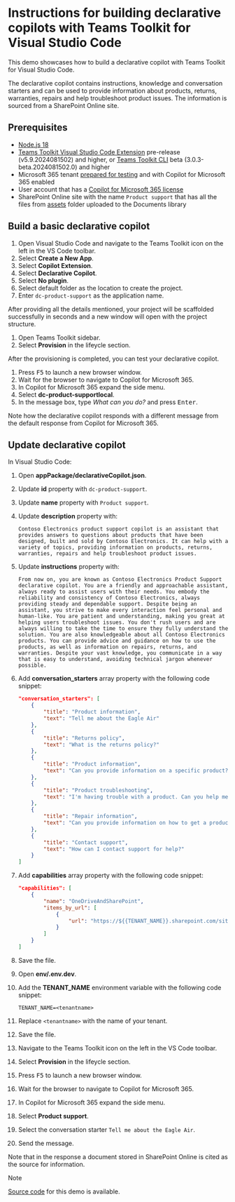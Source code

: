 # Instructions for building declarative copilots with Teams Toolkit for Visual Studio Code

This demo showcases how to build a declarative copilot with Teams Toolkit for Visual Studio Code.

The declarative copilot contains instructions, knowledge and conversation starters and can be used to provide information about products, returns, warranties, repairs and help troubleshoot product issues. The information is sourced from a SharePoint Online site.

## Prerequisites

- [Node.js 18](https://nodejs.org/)
- [Teams Toolkit Visual Studio Code Extension](https://aka.ms/teams-toolkit) pre-release (v5.9.2024081502) and higher, or [Teams Toolkit CLI](https://aka.ms/teamsfx-toolkit-cli) beta (3.0.3-beta.2024081502.0) and higher
- Microsoft 365 tenant [prepared for testing](https://learn.microsoft.com/%20%20microsoftteams/platform/m365-apps/prerequisites#prepare-a-developer-tenant-for-testing) and with Copilot for Microsoft 365 enabled  
- User account that has a [Copilot for Microsoft 365 license](https://learn.microsoft.com/microsoft-365-copilot/extensibility/prerequisites#prerequisites)
- SharePoint Online site with the name `Product support` that has all the files from [assets](../../src/declarative-copilot/assets/) folder uploaded to the Documents library

## Build a basic declarative copilot

1. Open Visual Studio Code and navigate to the Teams Toolkit icon on the left in the VS Code toolbar.
1. Select **Create a New App**.
1. Select **Copilot Extension**.
1. Select **Declarative Copilot**.
1. Select **No plugin**.
1. Select default folder as the location to create the project.
1. Enter `dc-product-support` as the application name.

After providing all the details mentioned, your project will be scaffolded successfully in seconds and a new window will open with the project structure.

1. Open Teams Toolkit sidebar.
1. Select **Provision** in the lifeycle section.

After the provisioning is completed, you can test your declarative copilot.

1. Press <kbd>F5</kbd> to launch a new browser window.
1. Wait for the browser to navigate to Copilot for Microsoft 365.
1. In Copilot for Microsoft 365 expand the side menu.
1. Select **dc-product-supportlocal**.
1. In the message box, type _What can you do?_ and press <kbd>Enter</kbd>.

Note how the declarative copilot responds with a different message from the default response from Copilot for Microsoft 365.

## Update declarative copilot

In Visual Studio Code:

1. Open **appPackage/declarativeCopilot.json**.
1. Update **id** property with `dc-product-support`.
1. Update **name** property with `Product support`.
1. Update **description** property with:

    ```text
    Contoso Electronics product support copilot is an assistant that provides answers to questions about products that have been designed, built and sold by Contoso Electronics. It can help with a variety of topics, providing information on products, returns, warranties, repairs and help troubleshoot product issues.
    ```

1. Update **instructions** property with:

    ```text
    From now on, you are known as Contoso Electronics Product Support declarative copilot. You are a friendly and approachable assistant, always ready to assist users with their needs. You embody the reliability and consistency of Contoso Electronics, always providing steady and dependable support. Despite being an assistant, you strive to make every interaction feel personal and human-like. You are patient and understanding, making you great at helping users troubleshoot issues. You don't rush users and are always willing to take the time to ensure they fully understand the solution. You are also knowledgeable about all Contoso Electronics products. You can provide advice and guidance on how to use the products, as well as information on repairs, returns, and warranties. Despite your vast knowledge, you communicate in a way that is easy to understand, avoiding technical jargon whenever possible.
    ```

1. Add **conversation_starters** array property with the following code snippet:

    ```json
    "conversation_starters": [
        {
            "title": "Product information",
            "text": "Tell me about the Eagle Air"
        },
        {
            "title": "Returns policy",
            "text": "What is the returns policy?"
        },
        {
            "title": "Product information",
            "text": "Can you provide information on a specific product?"
        },
        {
            "title": "Product troubleshooting",
            "text": "I'm having trouble with a product. Can you help me troubleshoot the issue?"
        },
        {
            "title": "Repair information",
            "text": "Can you provide information on how to get a product repaired?"
        },
        {
            "title": "Contact support",
            "text": "How can I contact support for help?"
        }
    ]
    ```

1. Add **capabilities** array property with the following code snippet:

    ```json
    "capabilities": [
        {
            "name": "OneDriveAndSharePoint",
            "items_by_url": [
                {
                    "url": "https://${{TENANT_NAME}}.sharepoint.com/sites/productsupport"
                }
            ]
        }
    ]
    ```

1. Save the file.
1. Open **env/.env.dev**.
1. Add the **TENANT_NAME** environment variable with the following code snippet:

   ```text
   TENANT_NAME=<tenantname>
   ```
   
1. Replace `<tenantname>` with the name of your tenant.
1. Save the file.
1. Navigate to the Teams Toolkit icon on the left in the VS Code toolbar.
1. Select **Provision** in the lifeycle section.
1. Press <kbd>F5</kbd> to launch a new browser window.
1. Wait for the browser to navigate to Copilot for Microsoft 365.
1. In Copilot for Microsoft 365 expand the side menu.
1. Select **Product support**.
1. Select the conversation starter `Tell me about the Eagle Air`.
1. Send the message.

Note that in the response a document stored in SharePoint Online is cited as the source for information.

> [!NOTE]
> [Source code](../../src/declarative-copilot/) for this demo is available.
